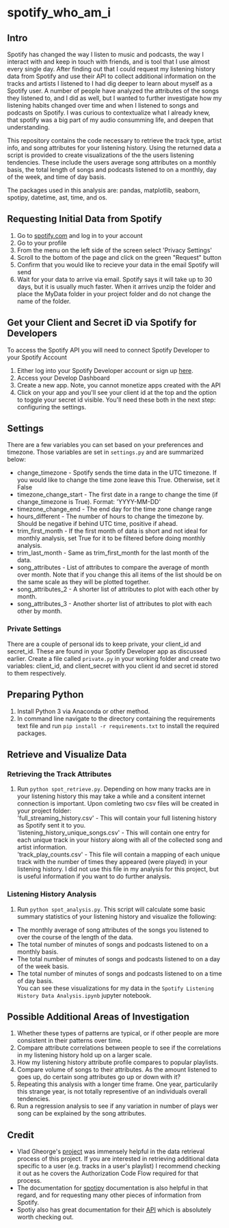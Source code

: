 # spotify_who_am_i

## Intro  
Spotify has changed the way I listen to music and podcasts, the way I interact with and keep in touch with friends, and is tool that I use almost every single day. After finding out that I could request my listening history data from Spotify and use their API to collect additional information on the tracks and artists I listened to I had dig deeper to learn about myself as a Spotify user. A number of people have analyzed the attributes of the songs they listened to, and I did as well, but I wanted to further investigate how my listening habits changed over time and when I listened to songs and podcasts on Spotify. I was curious to contextualize what I already knew, that spotify was a big part of my audio consumming life, and deepen that understanding. 

This repository contains the code necessary to retrieve the track type, artist info, and song attributes for your listening history. Using the returned data a script is provided to create visualizations of the the users listening tendencies. These include the users average song attributes on a monthly basis, the total length of songs and podcasts listened to on a monthly, day of the week, and time of day basis.  

The packages used in this analysis are: pandas, matplotlib, seaborn, spotipy, datetime, ast, time, and os. 

## Requesting Initial Data from Spotify
1. Go to [spotify.com](https://www.spotify.com/us/home/) and log in to your account
2. Go to your profile
3. From the menu on the left side of the screen select 'Privacy Settings'
4. Scroll to the bottom of the page and click on the green "Request" button
5. Confirm that you would like to recieve your data in the email Spotify will send
6. Wait for your data to arrive via email. Spotify says it will take up to 30 days, but it is usually much faster. When it arrives unzip the folder and place the MyData folder in your project folder and do not change the name of the folder. 

## Get your Client and Secret iD via Spotify for Developers
To access the Spotify API you will need to connect Spotify Developer to your Spotify Account
1. Either log into your Spotify Developer account or sign up [here](https://developer.spotify.com/dashboard/login).
2. Access your Develop Dashboard
3. Create a new app. Note, you cannot monetize apps created with the API
4. Click on your app and you'll see your client id at the top and the option to toggle your secret id visible. You'll need these both in the next step: configuring the settings. 

## Settings
There are a few variables you can set based on your preferences and timezone. Those variables are set in `settings.py` and are summarized below: <br>
- change_timezone - Spotify sends the time data in the UTC timezone. If you would like to change the time zone leave this True. Otherwise, set it False <br>
- timezone_change_start - The first date in a range to change the time (if change_timezone is True). Format: 'YYYY-MM-DD' <br>
- timezone_change_end - The end day for the time zone change range <br>
- hours_different - The number of hours to change the timezone by. Should be negative if behind UTC time, positive if ahead. <br>
- trim_first_month - If the first month of data is short and not ideal for monthly analysis, set True for it to be filtered before doing monthly analysis. <br>
- trim_last_month - Same as trim_first_month for the last month of the data.<br>
- song_attributes - List of attributes to compare the average of month over month. Note that if you change this all items of the list should be on the same scale as they will be plotted together. <br>
- song_attributes_2 - A shorter list of attributes to plot with each other by month. <br>
- song_attributes_3 - Another shorter list of attributes to plot with each other by month. <br>
### Private Settings
There are a couple of personal ids to keep private, your client_id and secret_id. These are found in your Spotify Developer app as discussed earlier. Create a file called `private.py` in your working folder and create two variables: client_id, and client_secret with you client id and secret id stored to them respectively. 

## Preparing Python
1. Install Python 3 via Anaconda or other method. 
2. In command line navigate to the directory containing the requirements text file and run `pip install -r requirements.txt` to install the required packages.

## Retrieve and Visualize Data
### Retrieving the Track Attributes
1. Run `python spot_retrieve.py`. Depending on how many tracks are in your listening history this may take a while and a consitent internet connection is important. Upon comleting two csv files will be created in your project folder: <br>
'full_streaming_history.csv' -  This will contain your full listening history as Spotify sent it to you.<br>
'listening_history_unique_songs.csv' - This will contain one entry for each unique track in your history along with all of the collected song and artist information. <br>
'track_play_counts.csv' - This file will contain a mapping of each unique track with the number of times they appeared (were played) in your listening history. I did not use this file in my analysis for this project, but is useful information if you want to do further analysis. <br>
### Listening History Analysis
1. Run `python spot_analysis.py`. This script will calculate some basic summary statistics of your listening history and visualize the following: <br> 
- The monthly average of song attributes of the songs you listened to over the course of the length of the data.<br>
- The total number of minutes of songs and podcasts listened to on a monthly basis. <br>
- The total number of minutes of songs and podcasts listened to on a day of the week basis. <br>
- The total number of minutes of songs and podcasts listened to on a time of day basis. <br>
You can see these visualizations for my data in the `Spotify Listening History Data Analysis.ipynb` jupyter notebook. 

## Possible Additional Areas of Investigation
1. Whether these types of patterns are typical, or if other people are more consistent in their patterns over time.
2. Compare attribute correlations between people to see if the correlations in my listening history hold up on a larger scale.
3. How my listening history attribute profile compares to popular playlists.
4. Compare volume of songs to their attributes. As the amount listened to goes up, do certain song attributes go up or down with it?
5. Repeating this analysis with a longer time frame. One year, particularily this strange year, is not totally representive of an individuals overall tendencies. 
6. Run a regression analysis to see if any variation in number of plays wer song can be explained by the song attributes.


## Credit
- Vlad Gheorge's [project](https://github.com/vlad-ds/spoty-records) was immensely helpful in the data retrieval process of this project. If you are interested in retrieving additional data specific to a user (e.g. tracks in a user's playlist) I recommend checking it out as he covers the Authorization Code Flow required for that process. 
- The documentation for [spotipy](https://spotipy.readthedocs.io/en/2.18.0/) documentation is also helpful in that regard, and for requesting many other pieces of information from Spotify.
- Spotiy also has great documentation for their [API](https://developer.spotify.com/documentation/web-api/) which is absolutely worth checking out. 
